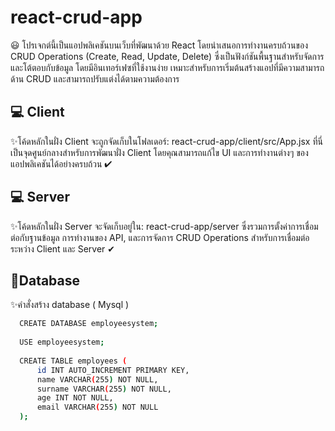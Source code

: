 # react-crud-app
😃 โปรเจกต์นี้เป็นแอปพลิเคชันบนเว็บที่พัฒนาด้วย React โดยนำเสนอการทำงานครบถ้วนของ CRUD Operations (Create, Read, Update, Delete) ซึ่งเป็นฟังก์ชันพื้นฐานสำหรับจัดการและโต้ตอบกับข้อมูล โดยมีอินเทอร์เฟซที่ใช้งานง่าย เหมาะสำหรับการเริ่มต้นสร้างแอปที่มีความสามารถด้าน CRUD และสามารถปรับแต่งได้ตามความต้องการ

## 💻 Client
✨โค้ดหลักในฝั่ง Client จะถูกจัดเก็บในโฟลเดอร์: react-crud-app/client/src/App.jsx ที่นี่เป็นจุดศูนย์กลางสำหรับการพัฒนาฝั่ง Client โดยคุณสามารถแก้ไข UI และการทำงานต่างๆ ของแอปพลิเคชันได้อย่างครบถ้วน ✔

## 💻 Server
✨โค้ดหลักในฝั่ง Server จะจัดเก็บอยู่ใน: react-crud-app/server ซึ่งรวมการตั้งค่าการเชื่อมต่อกับฐานข้อมูล การทำงานของ API, และการจัดการ CRUD Operations สำหรับการเชื่อมต่อระหว่าง Client และ Server ✔

## 🎉Database

✨คำสั่งสร้าง database ( Mysql )

```bash
  CREATE DATABASE employeesystem;
  
  USE employeesystem;
  
  CREATE TABLE employees (
      id INT AUTO_INCREMENT PRIMARY KEY, 
      name VARCHAR(255) NOT NULL,      
      surname VARCHAR(255) NOT NULL,    
      age INT NOT NULL,                  
      email VARCHAR(255) NOT NULL     
  );

```

